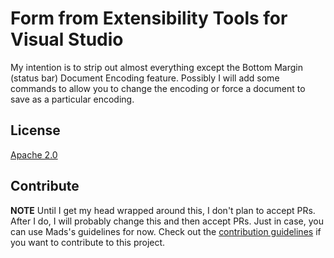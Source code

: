 # Form from Extensibility Tools for Visual Studio

My intention is to strip out almost everything except the Bottom Margin (status bar) Document Encoding feature. Possibly I will add some commands to allow you to change the encoding or force a document to save as a particular encoding.

## License
[Apache 2.0](LICENSE)

## Contribute
**NOTE** Until I get my head wrapped around this, I don't plan to accept PRs. After I do, I will probably change this and then accept PRs.
Just in case, you can use Mads's guidelines for now.
Check out the [contribution guidelines](.github/CONTRIBUTION.md)
if you want to contribute to this project.
